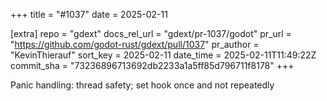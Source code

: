 +++
title = "#1037"
date = 2025-02-11

[extra]
repo = "gdext"
docs_rel_url = "gdext/pr-1037/godot"
pr_url = "https://github.com/godot-rust/gdext/pull/1037"
pr_author = "KevinThierauf"
sort_key = 2025-02-11
date_time = 2025-02-11T11:49:22Z
commit_sha = "73236896713692db2233a1a5ff85d796711f8178"
+++

Panic handling: thread safety; set hook once and not repeatedly
